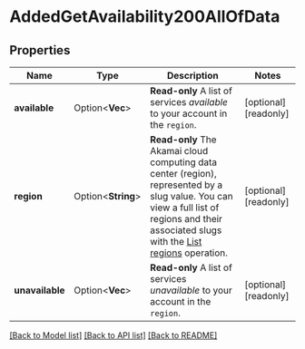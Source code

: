 # AddedGetAvailability200AllOfData

## Properties

Name | Type | Description | Notes
------------ | ------------- | ------------- | -------------
**available** | Option<**Vec<String>**> | __Read-only__ A list of services _available_ to your account in the `region`. | [optional][readonly]
**region** | Option<**String**> | __Read-only__ The Akamai cloud computing data center (region), represented by a slug value. You can view a full list of regions and their associated slugs with the [List regions](https://techdocs.akamai.com/linode-api/reference/get-regions) operation. | [optional][readonly]
**unavailable** | Option<**Vec<String>**> | __Read-only__ A list of services _unavailable_ to your account in the `region`. | [optional][readonly]

[[Back to Model list]](../README.md#documentation-for-models) [[Back to API list]](../README.md#documentation-for-api-endpoints) [[Back to README]](../README.md)


